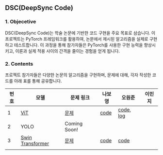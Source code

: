 ## DSC(DeepSync Code)

### 1. Objecetive
DSC(DeepSync Code)는 학술 논문에 기반한 코드 구현을 주요 목표로 삼습니다. 이 프로젝트는 PyTorch 프레임워크를 활용하여, 논문에서 제시된 알고리즘을 실제로 구현하고 테스트합니다. 이 과정을 통해 참가자들은 PyTorch를 사용한 구현 능력을 향상시키고, 이론과 실제 적용 사이의 간격을 줄이는 경험을 얻게 됩니다.



### 2. Contents
프로젝트 참가자들은 다양한 논문의 알고리즘을 구현하며, 문제에 대해, 각자 작성한 코드를 아래 표를 통해 공유합니다.

| 번호 | 모델                                                                 | 문제 링크                                                             | 나보영 | 오원준 | 이민지 |
| ---- | -------------------------------------------------------------------- | --------------------------------------------------------------------- | ------ | ------ | ------ |
| 1    | [ViT](https://github.com/devkade/DeepSync/blob/main/Code/ViT/vit.md) | [문제](https://github.com/devkade/DeepSync/blob/main/Code/ViT/vit.py) |  [code](https://github.com/devkade/DeepSync/blob/Code/Code/ViT/vit_boyeong.py)      | [code](https://github.com/devkade/DeepSync/blob/Code/Code/ViT/vit_wonjun.py), [log](https://wandb.ai/ownvoy/ViT/runs/gyds987r?workspace=user-ownvoy)      |        |
| 2    | YOLO                                                                 |             Coming Soon!                                                          |        |        |        |
| 3    | [Swin Transformer](https://github.com/devkade/DeepSync/blob/Code/Code/Swin%20Transformer/swin_transformer.md)    |  [문제](https://github.com/devkade/DeepSync/blob/Code/Code/Swin%20Transformer/swin_transformer.md)                                                                     | [code](https://github.com/devkade/DeepSync/blob/Code/Code/Swin%20Transformer/swin_transformer_boyeong.py)       |   [code](https://github.com/devkade/DeepSync/blob/Code/Code/Swin%20Transformer/swin_wonjun.py)     |        |
|      |                                                                      |                                                                       |        |        |        |
